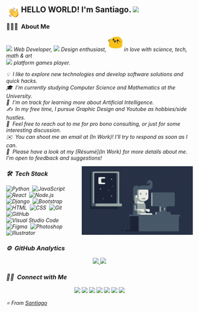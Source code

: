 ## <img alt="Hand Wave" src="./assets/Hand%20Wave.gif" width='40' align="left"/> HELLO WORLD! I'm Santiago. <img src="https://user-images.githubusercontent.com/5679180/79618120-0daffb80-80be-11ea-819e-d2b0fa904d07.gif" width="27px">

### 👨🏻‍💻 &nbsp;About Me

<img src="https://media.giphy.com/media/WUlplcMpOCEmTGBtBW/giphy.gif" width="40"><em> Web Developer,
<img src="https://github.com/anathayna/anathayna/blob/master/assets/bmo.gif?raw=1" width="40vw"/> <em> Design enthusiast,
<img src="https://github.com/anathayna/anathayna/blob/master/assets/happy.gif?raw=1" width="40vw"/> <em> in love with science, tech, math & art \
<img src="https://github.com/anathayna/anathayna/blob/master/assets/coin.gif?raw=1" width="40vw"/> <em> platform games player.

💡 &nbsp;I like to explore new technologies and develop software solutions and quick hacks.\
🎓 &nbsp;I'm currently studying Computer Science and Mathematics at the University.\
🌱 &nbsp;I'm on track for learning more about Artificial Intelligence.\
✍️ &nbsp;In my free time, I pursue Graphic Design and Youtube as hobbies/side hustles.\
💬 &nbsp;Feel free to reach out to me for pro bono consulting, or just for some interesting discussion.\
✉️ &nbsp;You can shoot me an email at (In Work)! I'll try to respond as soon as I can.\
📄 &nbsp;Please have a look at my [Résumé](In Work) for more details about me. I'm open to feedback and suggestions!

<img alt="Night Coding" src="https://raw.githubusercontent.com/VA-ST/VA-ST/master/assets/Night-Coding.gif" align="right"/>

### 🛠 &nbsp;Tech Stack

![Python](https://img.shields.io/badge/-Python-05122A?style=flat&logo=python)&nbsp;
![JavaScript](https://img.shields.io/badge/-JavaScript-05122A?style=flat&logo=javascript)&nbsp;
![React](https://img.shields.io/badge/-React-05122A?style=flat&logo=react)&nbsp;
![Node.js](https://img.shields.io/badge/-Node.js-05122A?style=flat&logo=node.js)\
![Django](https://img.shields.io/badge/-Django-05122A?style=flat&logo=django&logoColor=092E20)&nbsp;
![Bootstrap](https://img.shields.io/badge/-Bootstrap-05122A?style=flat&logo=bootstrap&logoColor=563D7C)&nbsp;
![HTML](https://img.shields.io/badge/-HTML-05122A?style=flat&logo=HTML5)&nbsp;
![CSS](https://img.shields.io/badge/-CSS-05122A?style=flat&logo=CSS3&logoColor=1572B6)&nbsp;
![Git](https://img.shields.io/badge/-Git-05122A?style=flat&logo=git)&nbsp;
![GitHub](https://img.shields.io/badge/-GitHub-05122A?style=flat&logo=github)\
![Visual Studio Code](https://img.shields.io/badge/-Visual%20Studio%20Code-05122A?style=flat&logo=visual-studio-code&logoColor=007ACC)&nbsp;
![Figma](https://img.shields.io/badge/-Figma-05122A?style=flat&logo=Figma)&nbsp;
![Photoshop](https://img.shields.io/badge/-Photoshop-05122A?style=flat&logo=adobe-photoshop)&nbsp;
![Illustrator](https://img.shields.io/badge/-Illustrator-05122A?style=flat&logo=adobe-illustrator)

### ⚙️ &nbsp;GitHub Analytics

<p align="center">
<a href="https://github.com/VA-ST">
  <img height="180em" src="https://github-readme-stats-eight-theta.vercel.app/api?username=VA-ST&show_icons=true&theme=algolia&include_all_commits=true&count_private=true"/>
  <img height="180em" src="https://github-readme-stats-eight-theta.vercel.app/api/top-langs/?username=VA-ST&layout=compact&langs_count=8&theme=algolia"/>
</a>
</p>

### 🤝🏻 &nbsp;Connect with Me

<p align="center">
<a href="https://www.adityavsingh.com"><img src="https://img.shields.io/badge/-adityavsingh.com-3423A6?style=flat&logo=Google-Chrome&logoColor=white"/></a>
<a href="https://linkedin.com/in/AVS1508"><img src="https://img.shields.io/badge/-Aditya%20Vikram%20Singh-0077B5?style=flat&logo=Linkedin&logoColor=white"/></a>
<a href="mailto:avsingh@umass.edu"><img src="https://img.shields.io/badge/-avsingh@umass.edu-D14836?style=flat&logo=Gmail&logoColor=white"/></a>
<a href="https://instagram.com/adityavs_"><img src="https://img.shields.io/badge/-@adityavs__-E4405F?style=flat&logo=Instagram&logoColor=white"/></a>
<a href="https://facebook.com/AVS1508"><img src="https://img.shields.io/badge/-@AVS1508-1877F2?style=flat&logo=Facebook&logoColor=white"/></a>
<a href="https://www.pinterest.ca/AVS1508"><img src="https://img.shields.io/badge/-@AVS1508-BD081C?style=flat&logo=Pinterest&logoColor=white"/></a>
<a href="https://www.behance.net/AVS1508"><img src="https://img.shields.io/badge/-@AVS1508-1769FF?style=flat&logo=Behance&logoColor=white"/></a>
</p>

⭐️ From [Santiago](https://github.com/VA-ST)
